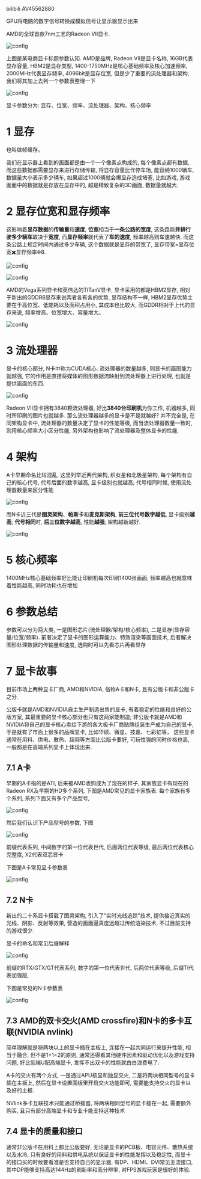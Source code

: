 bilibili AV45562880

GPU将电脑的数字信号转换成模拟信号让显示器显示出来

AMD的全球首款7nm工艺的Radeon VII显卡.

![config](./images/1.jpeg)

上图是某电商显卡标题参数认知. AMD是品牌, Radeon VII是显卡名称, 16GB代表显存容量, HBM2是显存类型, 1400\-1750MHz是核心基础频率及核心加速频率, 2000MHz代表显存频率, 4096bit是显存位宽, 但是少了重要的流处理器和架构, 我们将其加上去列一个参数表整理一下

![config](./images/2.jpeg)

显卡参数分为: 显存、位宽、频率、流处理器、架构、核心频率

# 1 显存

也叫做帧缓存。

我们在显示器上看到的画面都是由一个一个像素点构成的, 每个像素点都有数据, 而这些数据都需要显存来进行存储传输, 将显存容量比作停车场, 能容纳1000辆车, 数据量大小表示多少辆车, 如果超过1000辆就会爆显存造成堵塞, 比如游戏, 游戏画面中的数据就是存放在显存中的, 越是精致复杂的3D画面, 数据量就越大.

# 2 显存位宽和显存频率

这影响着**显存数据**的**传输量**和**速度**, **位宽**相当于**一条公路的宽度**, 这条路能**并排行驶多少辆车**取决于**宽度**, 而**显存频率**就代表了**车的速度**, 频率越高则车速越快. 而这条公路上规定时间内通过多少车辆, 这个数据就是显存的带宽了, 显存带宽=显存位宽✖️显存频率➗8.

![config](./images/3.jpeg)

![config](./images/4.jpeg)

AMD的Vega系列显卡和英伟达的TITanV显卡, 显卡采用的都是HBM2显存, 相对于新出的GDDR6显存来说两者各有各的优势, 显存结构不一样, HBM2显存优势主要在于高位宽、低能耗以及面积占用小, 其成本也比较大, 而GDDR相对于上代的显存来说, 频率增高、位宽增大、容量增大。

![config](./images/5.jpeg)

# 3 流处理器

显卡的核心部分, N卡中称为CUDA核心. 流处理器的数量越多, 则显卡的画图能力就越强, 它的作用是直接将媒体的图形数据流映射到流处理器上进行处理, 也就是提供画面的东西. 

![config](./images/6.jpeg)

Radeon VII显卡拥有3840颗流处理器, 好比**3840台印刷机**为你工作, 机器越多, 同时所印刷的图片也就越多. 那么流处理器越多的显卡是不是就越好? 并不完全是, 在同架构显卡中, 流处理器的数量决定了显卡的性能等级, 而当流处理器数量一致时, 则用核心频率大小区分性能, 另外架构也影响了流处理器及整体显卡的性能.

# 4 架构

A卡早期命名比较混乱, 这里列举近两代架构, 织女星和北极星架构, 每个架构有自己的核心代号, 代号后面的数字越高, 显卡级别也就越高; 代号相同时候, 使用流处理器数量来区分性能

![config](./images/7.jpeg)

而N卡近三代是**图灵架构**、**帕斯卡**和**麦克斯架构**, **前三位代号数字越低**, 显卡级别**越高**; **代号相同**时, **后三位数字越高**, 性能**越强**; 架构越新越好.

![config](./images/8.jpeg)

# 5 核心频率

1400MHz核心基础频率好比能让印刷机每次印刷1400张画面, 频率越高也就意味着性能越高, 同时功耗也在增加

# 6 参数总结

参数可以分为两大类, 一是图形芯片(流处理器/架构/核心频率), 二是显存(显存容量/位宽/频率). 前者决定了显卡的图形运算能力、特效渲染等画面技术, 后者解决图形处理数据的传输量和速度, 选购时可以先看芯片再看显存

# 7 显卡故事

目前市场上两种显卡厂商, AMD和NVIDIA, 俗称A卡和N卡, 且有公版卡和非公版卡之分.

公版卡就是AMD和NVIDIA自主生产制造出售的显卡, 有着稳定的性能和良好的公版方案, 其最重要的显卡核心部分也只有这两家能制造; 非公版卡就是AMD和NVIDIA将自己的显卡核心卖给下游的各大板卡厂商贴牌组装生产成为自己的显卡, 于是就有了市面上很多的品牌显卡, 比如华硕、微星、技嘉、七彩虹等， 这些显卡通常在用料、供电、散热、超频等方面比公版卡要好, 可玩性强的同时价格也高, 一般都是在高端系列显卡上体现出来.

## 7.1 A卡

早期的A卡指的是ATI, 后来被AMD收购成为了现在的样子, 其家族显卡有现在的Radeon RX及早期的HD多个系列, 下图是AMD常见的显卡家族表. 每个家族有多个系列, 系列下面又有多个产品型号, 

![config](./images/9.jpeg)

然后我们认识下产品型号的参数, 下图

![config](./images/10.jpeg)

前缀代表系列, 中间数字的第一位代表世代, 后面两位代表等级, 最后两位代表核心完整度, X2代表双芯显卡

下图是A卡常见显卡参数表

![config](./images/11.jpeg)

## 7.2 N卡

新出的二十系显卡搭载了图灵架构, 引入了"实时光线追踪"技术, 提供接近真实的光线、阴影、反射等效果, 营造的画面逼真度远超过传统渲染技术, 不过目前支持的游戏很少.

显卡的命名和常见后缀解释

![config](./images/12.jpeg)

前缀的RTX/GTX/GT代表系列, 数字的第一位代表世代, 后两位代表等级, 后缀TI代表加强版, 

下图是常见的N卡参数表

![config](./images/13.jpeg)

## 7.3 AMD的双卡交火(AMD crossfire)和N卡的多卡互联(NVIDIA nvlink)

简单理解就是将两块以上的显卡插在主板上, 连接在一起共同运行来提升性能, 相当于融合, 但不是1+1=2的原则, 通常还得看其他硬件因素和驱动优化以及游戏支持问题, 好比低端U配高端显卡, 发挥不出双卡的性能就白白浪费电了.

A卡的交火有两个方式, 一是通过APU核显和独显交火, 二是将两块相同型号的显卡插在主板上, 然后在显卡设置面板里开启交火功能即可, 需要能支持交火的显卡以及好的主板.

NVlink多卡互联技术只能通过桥接器, 将两块相同型号的显卡接在一起, 需要额外购买, 且只有部分高端显卡和专业卡能支持这种技术

## 7.4 显卡的质量和接口

通常非公版卡在用料上都比公版要好, 无论是显卡的PCB板、电容元件、散热系统以及水冷, 只有良好的用料和供电系统以保证显卡的性能发挥以及稳定性, 而显卡的接口买的时候要看准是否支持自己的显示器, 有DP、HDMI、DVI常见主流接口, 其中DP能够支持高达144Hz的刷新率和高分辨率, 对FPS游戏玩家是很好的体验.





